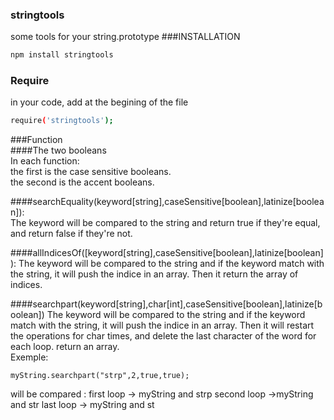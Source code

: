 ### stringtools
some tools for your string.prototype
###INSTALLATION  
```bash  
npm install stringtools  
```
### Require
in your code, add at the begining of the file
````bash
require('stringtools');
````
###Function  
####The two booleans  
In each function:  
    the first is the case sensitive booleans.  
    the second is the accent booleans.  

####searchEquality(keyword[string],caseSensitive[boolean],latinize[boolean]):  
The keyword will be compared to the string and return true if they're equal, and return false if they're not. 

####allIndicesOf([keyword[string],caseSensitive[boolean],latinize[boolean]):
The keyword will be compared to the string and if the keyword match with the string, it will push the indice in an array.
Then it return the array of indices.    

####searchpart(keyword[string],char[int],caseSensitive[boolean],latinize[boolean])
The keyword will be compared to the string and if the keyword match with the string, it will push the indice in an array.
Then it will restart the operations for char times, and delete the last character of the word for each loop.
return an array.  
Exemple:
````
myString.searchpart("strp",2,true,true);
````
will be compared :
first loop -> myString and strp
second loop ->myString and str
last loop -> myString and st

